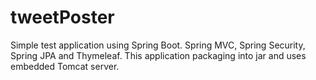 # tweetPoster
Simple test application using Spring Boot. Spring MVC, Spring Security, Spring JPA and Thymeleaf.
This application packaging into jar and uses embedded Tomcat server.

